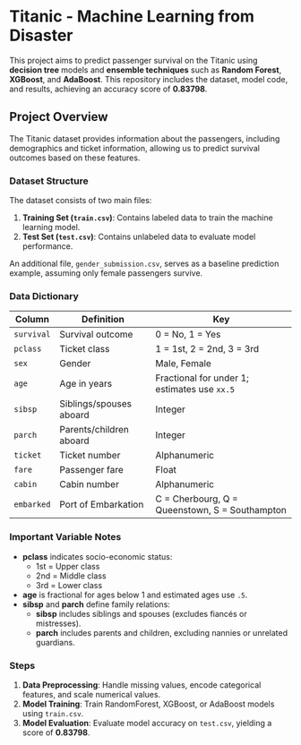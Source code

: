 # Titanic - Machine Learning from Disaster

This project aims to predict passenger survival on the Titanic using **decision tree** models and **ensemble techniques** such as **Random Forest**, **XGBoost**, and **AdaBoost**. This repository includes the dataset, model code, and results, achieving an accuracy score of **0.83798**.

## Project Overview

The Titanic dataset provides information about the passengers, including demographics and ticket information, allowing us to predict survival outcomes based on these features.

### Dataset Structure

The dataset consists of two main files:
1. **Training Set (`train.csv`)**: Contains labeled data to train the machine learning model.
2. **Test Set (`test.csv`)**: Contains unlabeled data to evaluate model performance.

An additional file, `gender_submission.csv`, serves as a baseline prediction example, assuming only female passengers survive.

### Data Dictionary

| Column     | Definition                         | Key                                             |
|------------|------------------------------------|-------------------------------------------------|
| `survival` | Survival outcome                   | 0 = No, 1 = Yes                                 |
| `pclass`   | Ticket class                       | 1 = 1st, 2 = 2nd, 3 = 3rd                       |
| `sex`      | Gender                             | Male, Female                                    |
| `age`      | Age in years                       | Fractional for under 1; estimates use `xx.5`    |
| `sibsp`    | Siblings/spouses aboard            | Integer                                         |
| `parch`    | Parents/children aboard            | Integer                                         |
| `ticket`   | Ticket number                      | Alphanumeric                                    |
| `fare`     | Passenger fare                     | Float                                           |
| `cabin`    | Cabin number                       | Alphanumeric                                    |
| `embarked` | Port of Embarkation                | C = Cherbourg, Q = Queenstown, S = Southampton  |

### Important Variable Notes

- **pclass** indicates socio-economic status:
  - 1st = Upper class
  - 2nd = Middle class
  - 3rd = Lower class
- **age** is fractional for ages below 1 and estimated ages use `.5`.
- **sibsp** and **parch** define family relations:
  - **sibsp** includes siblings and spouses (excludes fiancés or mistresses).
  - **parch** includes parents and children, excluding nannies or unrelated guardians.

### Steps

1. **Data Preprocessing**: Handle missing values, encode categorical features, and scale numerical values.
2. **Model Training**: Train RandomForest, XGBoost, or AdaBoost models using `train.csv`.
3. **Model Evaluation**: Evaluate model accuracy on `test.csv`, yielding a score of **0.83798**.
   

